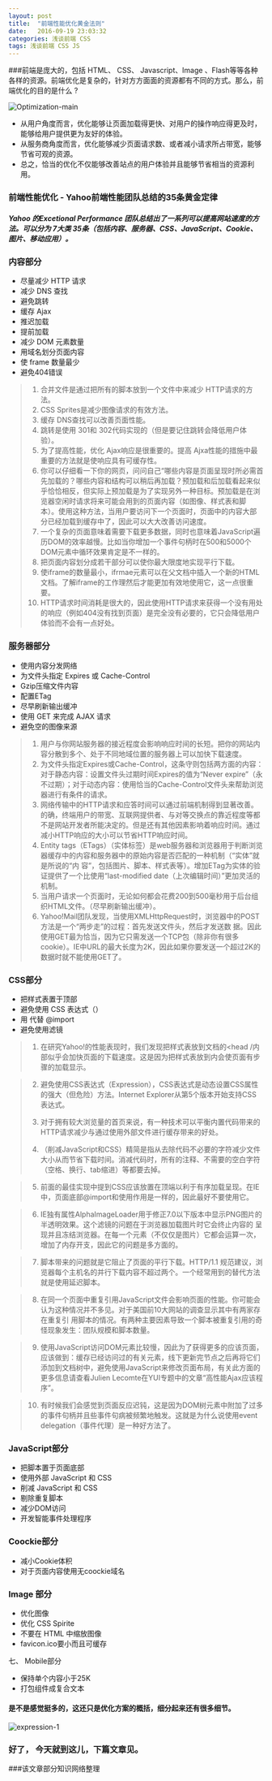 ```yaml
---
layout: post
title:  "前端性能优化黄金法则"
date:   2016-09-19 23:03:32
categories: 浅谈前端 CSS
tags: 浅谈前端 CSS JS
---
```

###前端是庞大的，包括 HTML、 CSS、 Javascript、Image 、Flash等等各种各样的资源。前端优化是复杂的，针对方方面面的资源都有不同的方式。那么，前端优化的目的是什么 ?

![Optimization-main](http://i.imgur.com/OJwNxsP.jpg)


- 从用户角度而言，优化能够让页面加载得更快、对用户的操作响应得更及时，能够给用户提供更为友好的体验。
- 从服务商角度而言，优化能够减少页面请求数、或者减小请求所占带宽，能够节省可观的资源。
- 总之，恰当的优化不仅能够改善站点的用户体验并且能够节省相当的资源利用。


### 前端性能优化 - Yahoo前端性能团队总结的35条黄金定律

##### Yahoo 的Excetional Performance 团队总结出了一系列可以提高网站速度的方法。可以分为 7大类 35条（包括内容、服务器、CSS、JavaScript、Cookie、图片、移动应用）。 


### 内容部分



- 尽量减少 HTTP 请求
- 减少 DNS 查找
- 避免跳转
- 缓存 Ajax
- 推迟加载
- 提前加载
- 减少 DOM 元素数量
- 用域名划分页面内容
- 使 frame 数量最少
- 避免404错误




> 1. 合并文件是通过把所有的脚本放到一个文件中来减少 HTTP请求的方法。
> 2. CSS Sprites是减少图像请求的有效方法。
> 3. 缓存 DNS查找可以改善页面性能。
> 4. 跳转是使用 301和 302代码实现的（但是要记住跳转会降低用户体验）。
> 5. 为了提高性能，优化 Ajax响应是很重要的。提高 Ajxa性能的措施中最重要的方法就是使响应具有可缓存性。
> 6. 你可以仔细看一下你的网页，问问自己“哪些内容是页面呈现时所必需首先加载的？哪些内容和结构可以稍后再加载？预加载和后加载看起来似乎恰恰相反，但实际上预加载是为了实现另外一种目标。预加载是在浏览器空闲时请求将来可能会用到的页面内容（如图像、样式表和脚 本）。使用这种方法，当用户要访问下一个页面时，页面中的内容大部分已经加载到缓存中了，因此可以大大改善访问速度。
> 7. 一个复杂的页面意味着需要下载更多数据，同时也意味着JavaScript遍历DOM的效率越慢。比如当你增加一个事件句柄时在500和5000个 DOM元素中循环效果肯定是不一样的。
> 8. 把页面内容划分成若干部分可以使你最大限度地实现平行下载。
> 9. 使iframe的数量最小，ifrmae元素可以在父文档中插入一个新的HTML文档。了解iframe的工作理然后才能更加有效地使用它，这一点很重要。
> 10. HTTP请求时间消耗是很大的，因此使用HTTP请求来获得一个没有用处的响应（例如404没有找到页面）是完全没有必要的，它只会降低用户体验而不会有一点好处。


### 服务器部分

- 使用内容分发网络
- 为文件头指定 Expires 或 Cache-Control
- Gzip压缩文件内容
- 配置ETag
- 尽早刷新输出缓冲 
- 使用 GET 来完成 AJAX 请求
- 避免空的图像来源



> 1. 用户与你网站服务器的接近程度会影响响应时间的长短。把你的网站内容分散到多个、处于不同地域位置的服务器上可以加快下载速度。
> 2. 为文件头指定Expires或Cache-Control，这条守则包括两方面的内容： 对于静态内容：设置文件头过期时间Expires的值为“Never expire”（永不过期）；对于动态内容：使用恰当的Cache-Control文件头来帮助浏览器进行有条件的请求。
> 3. 网络传输中的HTTP请求和应答时间可以通过前端机制得到显著改善。的确，终端用户的带宽、互联网提供者、与对等交换点的靠近程度等都不是网站开发者所能决定的。但是还有其他因素影响着响应时间。通过减小HTTP响应的大小可以节省HTTP响应时间。
> 4. Entity tags（ETags）（实体标签）是web服务器和浏览器用于判断浏览器缓存中的内容和服务器中的原始内容是否匹配的一种机制（“实体”就是所说的“内 容”，包括图片、脚本、样式表等）。增加ETag为实体的验证提供了一个比使用“last-modified date（上次编辑时间）”更加灵活的机制。
> 5. 当用户请求一个页面时，无论如何都会花费200到500毫秒用于后台组织HTML文件。（尽早刷新输出缓冲）。
> 6. Yahoo!Mail团队发现，当使用XMLHttpRequest时，浏览器中的POST方法是一个“两步走”的过程：首先发送文件头，然后才发送数 据。因此使用GET最为恰当，因为它只需发送一个TCP包（除非你有很多cookie）。IE中URL的最大长度为2K，因此如果你要发送一个超过2K的 数据时就不能使用GET了。
> 

### CSS部分

- 把样式表置于顶部
- 避免使用 CSS 表达式（）
- 用 <link> 代替 @import
- 避免使用滤镜
 

> 1. 在研究Yahoo!的性能表现时，我们发现把样式表放到文档的<head /内部似乎会加快页面的下载速度。这是因为把样式表放到<head />内会使页面有步骤的加载显示。

> 2. 避免使用CSS表达式（Expression），CSS表达式是动态设置CSS属性的强大（但危险）方法。Internet Explorer从第5个版本开始支持CSS表达式。
> 3. 对于拥有较大浏览量的首页来说，有一种技术可以平衡内置代码带来的HTTP请求减少与通过使用外部文件进行缓存带来的好处。
> 
> 4. （削减JavaScript和CSS）精简是指从去除代码不必要的字符减少文件大小从而节省下载时间。消减代码时，所有的注释、不需要的空白字符（空格、换行、tab缩进）等都要去掉。

> 5. 前面的最佳实现中提到CSS应该放置在顶端以利于有序加载呈现。在IE中，页面底部@import和使用<link>作用是一样的，因此最好不要使用它。

> 6. IE独有属性AlphaImageLoader用于修正7.0以下版本中显示PNG图片的半透明效果。这个滤镜的问题在于浏览器加载图片时它会终止内容的 呈现并且冻结浏览器。在每一个元素（不仅仅是图片）它都会运算一次，增加了内存开支，因此它的问题是多方面的。

> 7. 脚本带来的问题就是它阻止了页面的平行下载。HTTP/1.1 规范建议，浏览器每个主机名的并行下载内容不超过两个。一个经常用到的替代方法就是使用延迟脚本。

> 8. 在同一个页面中重复引用JavaScript文件会影响页面的性能。你可能会认为这种情况并不多见。对于美国前10大网站的调查显示其中有两家存在重复引 用脚本的情况。有两种主要因素导致一个脚本被重复引用的奇怪现象发生：团队规模和脚本数量。

> 9. 使用JavaScript访问DOM元素比较慢，因此为了获得更多的应该页面，应该做到：缓存已经访问过的有关元素，线下更新完节点之后再将它们添加到文档树中，避免使用JavaScript来修改页面布局，有关此方面的更多信息请查看Julien Lecomte在YUI专题中的文章“高性能Ajax应该程序”。

> 10. 有时候我们会感觉到页面反应迟钝，这是因为DOM树元素中附加了过多的事件句柄并且些事件句病被频繁地触发。这就是为什么说使用event delegation（事件代理）是一种好方法了。




### JavaScript部分

- 把脚本置于页面底部
- 使用外部 JavaScript 和 CSS
- 削减 JavaScript 和 CSS
- 剔除重复脚本
- 减少DOM访问 
- 开发智能事件处理程序
 


### Coockie部分

- 减小Cookie体积
- 对于页面内容使用无coockie域名
 

### Image 部分

- 优化图像
- 优化 CSS Spirite
- 不要在 HTML 中缩放图像
- favicon.ico要小而且可缓存
 

七、 Mobile部分

- 保持单个内容小于25K
- 打包组件成复合文本


#### 是不是感觉挺多的，这还只是优化方案的概括，细分起来还有很多细节。

![expression-1](http://i.imgur.com/7fweMCk.jpg)



### 好了， 今天就到这儿，下篇文章见。


###该文章部分知识网络整理